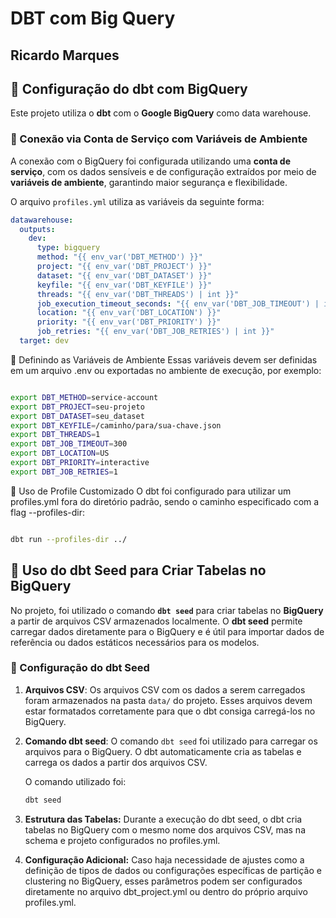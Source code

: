# DBT com Big Query

## Ricardo Marques

## 🔧 Configuração do dbt com BigQuery

Este projeto utiliza o **dbt** com o **Google BigQuery** como data warehouse.

### 📌 Conexão via Conta de Serviço com Variáveis de Ambiente

A conexão com o BigQuery foi configurada utilizando uma **conta de serviço**, com os dados sensíveis e de configuração extraídos por meio de **variáveis de ambiente**, garantindo maior segurança e flexibilidade.

O arquivo `profiles.yml` utiliza as variáveis da seguinte forma:

```yaml
datawarehouse:
  outputs:
    dev:
      type: bigquery
      method: "{{ env_var('DBT_METHOD') }}"
      project: "{{ env_var('DBT_PROJECT') }}"
      dataset: "{{ env_var('DBT_DATASET') }}"
      keyfile: "{{ env_var('DBT_KEYFILE') }}"
      threads: "{{ env_var('DBT_THREADS') | int }}"
      job_execution_timeout_seconds: "{{ env_var('DBT_JOB_TIMEOUT') | int }}"
      location: "{{ env_var('DBT_LOCATION') }}"
      priority: "{{ env_var('DBT_PRIORITY') }}"
      job_retries: "{{ env_var('DBT_JOB_RETRIES') | int }}"
  target: dev
```

📌 Definindo as Variáveis de Ambiente
Essas variáveis devem ser definidas em um arquivo .env ou exportadas no ambiente de execução, por exemplo:

```bash

export DBT_METHOD=service-account
export DBT_PROJECT=seu-projeto
export DBT_DATASET=seu_dataset
export DBT_KEYFILE=/caminho/para/sua-chave.json
export DBT_THREADS=1
export DBT_JOB_TIMEOUT=300
export DBT_LOCATION=US
export DBT_PRIORITY=interactive
export DBT_JOB_RETRIES=1
```
📁 Uso de Profile Customizado
O dbt foi configurado para utilizar um profiles.yml fora do diretório padrão, sendo o caminho especificado com a flag --profiles-dir:

```bash

dbt run --profiles-dir ../

```
## 🔧 Uso do dbt Seed para Criar Tabelas no BigQuery

No projeto, foi utilizado o comando **`dbt seed`** para criar tabelas no **BigQuery** a partir de arquivos CSV armazenados localmente. O **dbt seed** permite carregar dados diretamente para o BigQuery e é útil para importar dados de referência ou dados estáticos necessários para os modelos.

### 📌 Configuração do dbt Seed

1. **Arquivos CSV**: Os arquivos CSV com os dados a serem carregados foram armazenados na pasta `data/` do projeto. Esses arquivos devem estar formatados corretamente para que o dbt consiga carregá-los no BigQuery.

2. **Comando dbt seed**: O comando `dbt seed` foi utilizado para carregar os arquivos para o BigQuery. O dbt automaticamente cria as tabelas e carrega os dados a partir dos arquivos CSV.

   O comando utilizado foi:

   ```bash
   dbt seed

   ```

3. **Estrutura das Tabelas:** Durante a execução do dbt seed, o dbt cria tabelas no BigQuery com o mesmo nome dos arquivos CSV, mas na schema e projeto configurados no profiles.yml.

4. **Configuração Adicional:** Caso haja necessidade de ajustes como a definição de tipos de dados ou configurações específicas de partição e clustering no BigQuery, esses parâmetros podem ser configurados diretamente no arquivo dbt_project.yml ou dentro do próprio arquivo profiles.yml.

